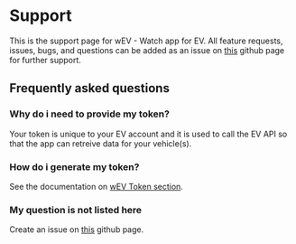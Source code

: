 # Support

This is the support page for wEV - Watch app for EV. All feature requests, issues, bugs, and questions can be added as an issue on [this](https://github.com/haha150/wT-IOS/issues) github page for further support.

## Frequently asked questions

### Why do i need to provide my token?

Your token is unique to your EV account and it is used to call the EV API so that the app can retreive data for your vehicle(s).

### How do i generate my token?

See the documentation on [wEV Token section](https://haha150.github.io/wEV/).

### My question is not listed here

Create an issue on [this](https://github.com/haha150/wT-IOS/issues) github page.